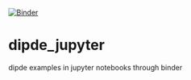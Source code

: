 [![Binder](http://mybinder.org/badge.svg)](http://mybinder.org:/repo/nicain/dipde_jupyter_4)

# dipde_jupyter
dipde examples in jupyter notebooks through binder
